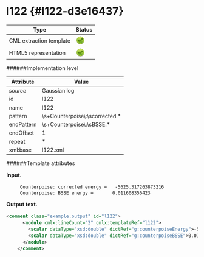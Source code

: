 # l122 {#l122-d3e16437}


| Type                                                                                                                                                | Status                                                                                                                                              |
|----|----|
| CML extraction template                                                                                                                             | ![](/imgs/Total.png)                                                                                                                                |
| HTML5 representation                                                                                                                                | ![](/imgs/Total.png)                                                                                                                                |

######Implementation level

| Attribute                                                                                                                                           | Value                                                                                                                                               |
|----|----|
| *source*                                                                                                                                            | Gaussian log                                                                                                                                        |
| id                                                                                                                                                  | l122                                                                                                                                                |
| name                                                                                                                                                | l122                                                                                                                                                |
| pattern                                                                                                                                             | \\s+Counterpoise\\:\\scorrected.\*                                                                                                                  |
| endPattern                                                                                                                                          | \\s+Counterpoise\\:\\sBSSE.\*                                                                                                                       |
| endOffset                                                                                                                                           | 1                                                                                                                                                   |
| repeat                                                                                                                                              | \*                                                                                                                                                  |
| xml:base                                                                                                                                            | l122.xml                                                                                                                                            |

######Template attributes

**Input.**

         Counterpoise: corrected energy =   -5625.317263873216
         Counterpoise: BSSE energy =       0.011608356423 
        

**Output text.**

```xml
<comment class="example.output" id="l122">    
      <module cmlx:lineCount="2" cmlx:templateRef="l122">
        <scalar dataType="xsd:double" dictRef="g:counterpoiseEnergy">-5625.317263873216</scalar>
        <scalar dataType="xsd:double" dictRef="g:counterpoiseBSSE">0.011608356423</scalar>
      </module>   
    </comment>
```
